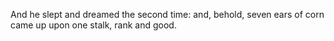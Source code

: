 And he slept and dreamed the second time: and, behold, seven ears of corn came up upon one stalk, rank and good.
